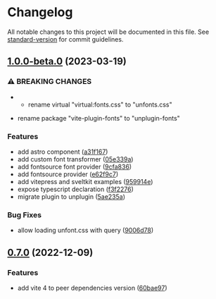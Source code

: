 # Changelog

All notable changes to this project will be documented in this file. See [standard-version](https://github.com/conventional-changelog/standard-version) for commit guidelines.

## [1.0.0-beta.0](https://github.com/stafyniaksacha/unplugin-fonts/compare/v0.7.0...v1.0.0-beta.0) (2023-03-19)


### ⚠ BREAKING CHANGES

* - rename virtual "virtual:fonts.css" to "unfonts.css"
- rename package "vite-plugin-fonts" to "unplugin-fonts"

### Features

* add astro component ([a31f167](https://github.com/stafyniaksacha/unplugin-fonts/commit/a31f16765e685cdcc37960f001d0ef1822b22e75))
* add custom font transformer ([05e339a](https://github.com/stafyniaksacha/unplugin-fonts/commit/05e339aa026e469d01a14a2334c3cb1bda2ac432))
* add fontsource font provider ([9cfa836](https://github.com/stafyniaksacha/unplugin-fonts/commit/9cfa8362d253053488c07bd10f4b323d682370b5))
* add fontsource provider ([e62f9c7](https://github.com/stafyniaksacha/unplugin-fonts/commit/e62f9c76e6a21b7957a3c22497496e1d79971904))
* add vitepress and sveltkit examples ([959914e](https://github.com/stafyniaksacha/unplugin-fonts/commit/959914e6beb36af9d82ac8b50a654fb02c0c8960))
* expose typescript declaration ([f3f2276](https://github.com/stafyniaksacha/unplugin-fonts/commit/f3f22766e9a95dd9c1518b329aeaa1c217e515dd))
* migrate plugin to unplugin ([5ae235a](https://github.com/stafyniaksacha/unplugin-fonts/commit/5ae235ac8db5b571634961c8ac85d1a5d6d333b7))


### Bug Fixes

* allow loading unfont.css with query ([9006d78](https://github.com/stafyniaksacha/unplugin-fonts/commit/9006d7820607adf96de1c14ad842c234ad6eb9f7))

## [0.7.0](https://github.com/stafyniaksacha/unplugin-fonts/compare/v0.6.0...v0.7.0) (2022-12-09)


### Features

* add vite 4 to peer dependencies version ([60bae97](https://github.com/stafyniaksacha/unplugin-fonts/commit/60bae97fcad268c73009c9950f07ce05ed50b785))
